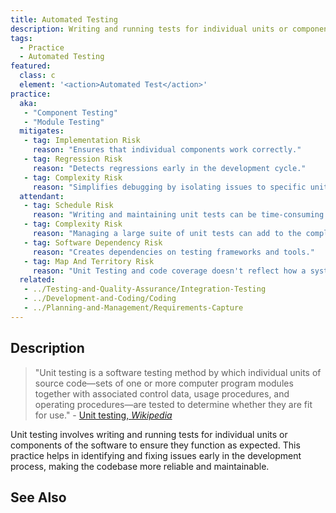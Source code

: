 ```yaml
---
title: Automated Testing
description: Writing and running tests for individual units or components of the software.
tags: 
  - Practice 
  - Automated Testing
featured: 
  class: c
  element: '<action>Automated Test</action>'
practice:
  aka: 
   - "Component Testing"
   - "Module Testing"
  mitigates:
   - tag: Implementation Risk
     reason: "Ensures that individual components work correctly."
   - tag: Regression Risk
     reason: "Detects regressions early in the development cycle."
   - tag: Complexity Risk
     reason: "Simplifies debugging by isolating issues to specific units."
  attendant:
   - tag: Schedule Risk
     reason: "Writing and maintaining unit tests can be time-consuming."
   - tag: Complexity Risk
     reason: "Managing a large suite of unit tests can add to the complexity."
   - tag: Software Dependency Risk
     reason: "Creates dependencies on testing frameworks and tools."
   - tag: Map And Territory Risk
     reason: "Unit Testing and code coverage doesn't reflect how a system will work when assembled."
  related:
   - ../Testing-and-Quality-Assurance/Integration-Testing
   - ../Development-and-Coding/Coding
   - ../Planning-and-Management/Requirements-Capture
---
```


<PracticeIntro details={frontMatter} /> 

## Description

> "Unit testing is a software testing method by which individual units of source code—sets of one or more computer program modules together with associated control data, usage procedures, and operating procedures—are tested to determine whether they are fit for use." - [Unit testing, _Wikipedia_](https://en.wikipedia.org/wiki/Unit_testing)

Unit testing involves writing and running tests for individual units or components of the software to ensure they function as expected. This practice helps in identifying and fixing issues early in the development process, making the codebase more reliable and maintainable.

## See Also

<TagList tag="Unit-Testing" />

